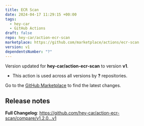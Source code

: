```yaml
---
title: ECR Scan
date: 2024-04-17 11:29:15 +00:00
tags:
  - hey-car
  - GitHub Actions
draft: false
repo: hey-car/action-ecr-scan
marketplace: https://github.com/marketplace/actions/ecr-scan
version: v1
dependentsNumber: "?"
---
```



Version updated for **hey-car/action-ecr-scan** to version **v1**.
- This action is used across all versions by **?** repositories.

Go to the [GitHub Marketplace](https://github.com/marketplace/actions/ecr-scan) to find the latest changes.

## Release notes

**Full Changelog**: https://github.com/hey-car/action-ecr-scan/compare/v1.2.0...v1
